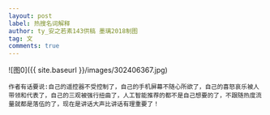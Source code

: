```yaml
---
layout: post
label: 热搜名词解释
author: ty_安之若素143供稿 墨璃2018制图
tag: 文
comments: true
---
```


![图0]({{ site.baseurl }}/images/302406367.jpg)
    
    作者有话要说:自己的遥控器不受控制了，自己的手机屏幕不随心所欲了，自己的喜怒哀乐被人带领和代表了，自己的三观被强行扭曲了，人工智能推荐的都不是自己想要的了，不跟随热度流量就都是落伍的了，现在是讲话大声比讲话有理重要了！
